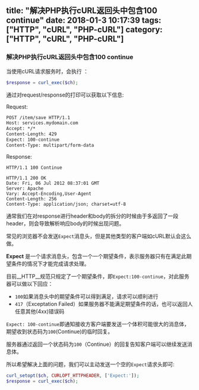 title: "解决PHP执行cURL返回头中包含100 continue"
date: 2018-01-3 10:17:39
tags: ["HTTP", "cURL", "PHP-cURL"]
category: ["HTTP", "cURL", "PHP-cURL"]
---
### 解决PHP执行cURL返回头中包含100 continue

当使用cURL请求服务时，会执行	：

```php
$response = curl_exec($ch);
```

通过对request/response的打印可以获取以下信息:

Request:

```html
POST /item/save HTTP/1.1
Host: services.mydomain.com
Accept: */*
Content-Length: 429
Expect: 100-continue
Content-Type: multipart/form-data
```

Response:

```
HTTP/1.1 100 Continue

HTTP/1.1 200 OK
Date: Fri, 06 Jul 2012 08:37:01 GMT
Server: Apache
Vary: Accept-Encoding,User-Agent
Content-Length: 256
Content-Type: application/json; charset=utf-8
```

通常我们在对response进行header和body的拆分的时候由于多返回了一段header，则会导致解析响应body的时候出现问题。

常见的浏览器不会发送`Expect`消息头，但是其他类型的客户端如cURL默认会这么做。

__Expect__ 是一个请求消息头，包含一个一个期望条件，表示服务器只有在满足此期望条件的情况下才能完成请求处理。

目前__HTTP__规范只规定了一个期望条件，即`Expect:100-continue`，对此服务器可以做以下回应：

- `100`如果消息头中的期望条件可以得到满足，请求可以顺利进行
- `417`（Exceptation Failed）如果服务器不能满足期望条件的话，也可以返回人任意其他(4xx)错误码

`Expect: 100-continue`即通知接收方客户端要发送一个体积可能很大的消息体，期望收到状态码为`100`(Continue)的临时回复。

服务器通过返回一个状态码为`100`（Continue）的回复告知客户端可以继续发送消息体。

所以希望解决上面的问题，我们可以主动发送一个空的`Expect`请求头即可:

```php
curl_setopt($ch, CURLOPT_HTTPHEADER, ['Expect:']);
$response = curl_exec($ch);
```

